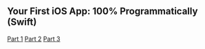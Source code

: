 ## Your First iOS App: 100% Programmatically (Swift)

[Part 1](https://medium.com/@austinlouden/your-first-ios-app-100-programmatically-swift-70e76ac9b18b)
[Part 2](https://medium.com/@austinlouden/your-first-ios-app-100-programmatically-swift-f239c608922f)
[Part 3](https://medium.com/@austinlouden/your-first-ios-app-100-programmatically-swift-cc05bec55f62)
